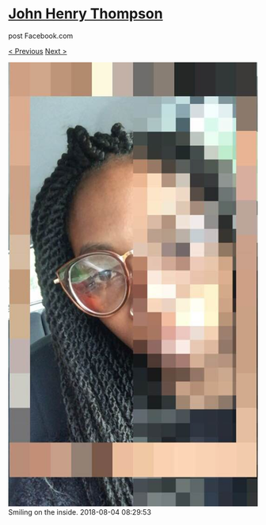 # [John Henry Thompson](../README.md)
post Facebook.com

[< Previous](2018-08-04-1.md) [Next >](2018-08-02-1.md)

[![](../media/2018-08-04/Timeline-Photos-Smiling-on-the-inside.jpg)](../README.md)
Smiling on the inside.
2018-08-04 08:29:53